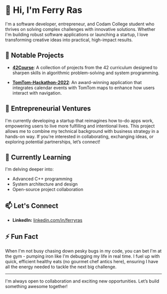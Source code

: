 # 👋 Hi, I'm Ferry Ras

I'm a software developer, entrepreneur, and Codam College student who thrives on solving complex challenges with innovative solutions. Whether I'm building robust software applications or launching a startup, I love transforming creative ideas into practical, high-impact results.

## 🔭 Notable Projects

- **[42Course](https://github.com/f-ras/42Course)**: A collection of projects from the 42 curriculum designed to sharpen skills in algorithmic problem-solving and system programming.

- **[TomTom-Hackathon-2022](https://github.com/f-ras/TomTom-Hackathon-2022)**: An award-winning application that integrates calendar events with TomTom maps to enhance how users interact with navigation.

## 🚀 Entrepreneurial Ventures

I'm currently developing a startup that reimagines how to-do apps work, empowering users to live more fulfilling and intentional lives. This project allows me to combine my technical background with business strategy in a hands-on way. If you're interested in collaborating, exchanging ideas, or exploring potential partnerships, let’s connect!

## 🌱 Currently Learning

I'm delving deeper into:

- Advanced C++ programming
- System architecture and design
- Open-source project collaboration

## 📫 Let's Connect

- **LinkedIn:** [linkedin.com/in/ferryras](https://www.linkedin.com/in/ferryras/)

## ⚡ Fun Fact

When I'm not busy chasing down pesky bugs in my code, you can bet I'm at the gym - pumping iron like I'm debugging my life in real time. I fuel up with quick, efficient healthy eats (no gourmet chef antics here), ensuring I have all the energy needed to tackle the next big challenge.

---

I'm always open to collaboration and exciting new opportunities. Let’s build something awesome together!
